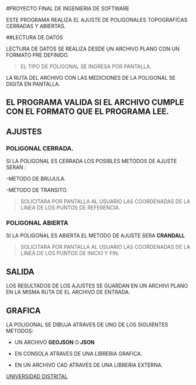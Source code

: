 #PROYECTO FINAL DE INGENIERIA DE SOFTWARE

ESTE PROGRAMA REALIZA EL AJUSTE DE POLIGONALES TOPOGRAFICAS CERRADAS Y ABIERTAS.

##LECTURA DE DATOS

LECTURA DE DATOS SE REALIZA DESDE UN ARCHIVO PLANO CON UN FORMATO PRE DEFINIDO.

>EL TIPO DE POLIGONAL SE INGRESA POR PANTALLA.

LA RUTA DEL ARCHIVO CON LAS MEDICIONES DE LA POLIGONAL SE DIGITA EN PANTALLA.

## EL PROGRAMA VALIDA SI EL ARCHIVO CUMPLE CON EL FORMATO QUE EL PROGRAMA LEE.

## AJUSTES

### POLIGONAL CERRADA.
SI LA POLIGONAL ES CERRADA LOS POSIBLES METODOS DE AJUSTE SERAN :

-METODO DE BRUJULA.

-METODO DE TRANSITO.

>SOLICITARA POR PANTALLA AL USUARIO LAS COORDENADAS DE LA LINEA DE LOS PUNTOS DE REFERENCIA.

### POLIGONAL ABIERTA

SI LA POLIGONAL ES ABIERTA EL METODO DE AJUSTE SERA **CRANDALL**

>SOLICITARA POR PANTALLA AL USUARIO LAS COORDENADAS DE LA LINEA DE LOS PUNTOS DE INICIO Y FIN.

## SALIDA

LOS RESULTADOS DE LOS AJUSTES SE GUARDAN EN UN ARCHIVI PLANO EN LA MISMA RUTA DE EL ARCHIVO DE ENTRADA.

## GRAFICA

LA POLIGONAL SE DIBUJA ATRAVES DE UNO DE LOS SIGUIENTES METODOS:

- UN ARCHIVO **GEOJSON** O **JSON**

- EN CONSOLA ATRAVES DE UNA LIBRERIA GRAFICA.

- EN UN ARCHIVO CAD ATRAVES DE UNA LIBRERIA EXTERNA.

[UNIVERSIDAD DISTRITAL](https://www.udistrital.edu.co)
